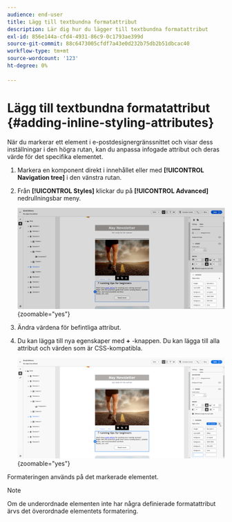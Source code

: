 ```yaml
---
audience: end-user
title: Lägg till textbundna formatattribut
description: Lär dig hur du lägger till textbundna formatattribut
exl-id: 856e144a-cfd4-4931-86c9-0c1793ae399d
source-git-commit: 88c6473005cfdf7a43e0d232b75db2b51dbcac40
workflow-type: tm+mt
source-wordcount: '123'
ht-degree: 0%

---
```



# Lägg till textbundna formatattribut {#adding-inline-styling-attributes}

När du markerar ett element i e-postdesignergränssnittet och visar dess inställningar i den högra rutan, kan du anpassa infogade attribut och deras värde för det specifika elementet.

1. Markera en komponent direkt i innehållet eller med **[!UICONTROL Navigation tree]** i den vänstra rutan.

1. Från **[!UICONTROL Styles]** klickar du på **[!UICONTROL Advanced]** nedrullningsbar meny.

   ![](assets/styles_1.png){zoomable=&quot;yes&quot;}

1. Ändra värdena för befintliga attribut.

1. Du kan lägga till nya egenskaper med **+** -knappen. Du kan lägga till alla attribut och värden som är CSS-kompatibla.

   ![](assets/styles_2.png){zoomable=&quot;yes&quot;}

Formateringen används på det markerade elementet.

>[!NOTE]
>
>Om de underordnade elementen inte har några definierade formatattribut ärvs det överordnade elementets formatering.

